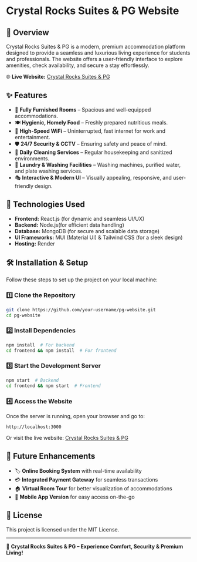 # Crystal Rocks Suites & PG Website

## 🏡 Overview

Crystal Rocks Suites & PG is a modern, premium accommodation platform designed to provide a seamless and luxurious living experience for students and professionals. The website offers a user-friendly interface to explore amenities, check availability, and secure a stay effortlessly.

🌐 **Live Website:** [Crystal Rocks Suites & PG](https://crystal-rocks.onrender.com/)

## ✨ Features

- 🌟 **Fully Furnished Rooms** – Spacious and well-equipped accommodations.
- 🍽️ **Hygienic, Homely Food** – Freshly prepared nutritious meals.
- 📶 **High-Speed WiFi** – Uninterrupted, fast internet for work and entertainment.
- 🛡️ **24/7 Security & CCTV** – Ensuring safety and peace of mind.
- 🧹 **Daily Cleaning Services** – Regular housekeeping and sanitized environments.
- 🧺 **Laundry & Washing Facilities** – Washing machines, purified water, and plate washing services.
- 🎭 **Interactive & Modern UI** – Visually appealing, responsive, and user-friendly design.

## 🚀 Technologies Used

- **Frontend:** React.js (for dynamic and seamless UI/UX)
- **Backend:** Node.js(for efficient data handling)
- **Database:** MongoDB (for secure and scalable data storage)
- **UI Frameworks:** MUI (Material UI) & Tailwind CSS (for a sleek design)
- **Hosting:** Render
## 🛠️ Installation & Setup

Follow these steps to set up the project on your local machine:

### 1️⃣ Clone the Repository

```sh
git clone https://github.com/your-username/pg-website.git
cd pg-website
```

### 2️⃣ Install Dependencies

```sh
npm install  # For backend
cd frontend && npm install  # For frontend
```

### 3️⃣ Start the Development Server

```sh
npm start  # Backend
cd frontend && npm start  # Frontend
```

### 4️⃣ Access the Website

Once the server is running, open your browser and go to:

```
http://localhost:3000
```

Or visit the live website: [Crystal Rocks Suites & PG](https://crystal-rocks.onrender.com/)

## 📌 Future Enhancements

- 🏷 **Online Booking System** with real-time availability
- 💳 **Integrated Payment Gateway** for seamless transactions
- 🏠 **Virtual Room Tour** for better visualization of accommodations
- 📱 **Mobile App Version** for easy access on-the-go

## 📜 License

This project is licensed under the MIT License.

---

🚀 **Crystal Rocks Suites & PG – Experience Comfort, Security & Premium Living!**

